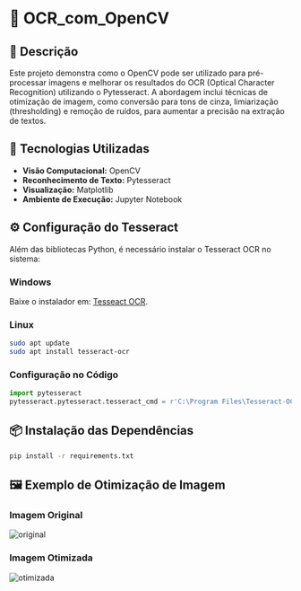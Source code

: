 # 📝 OCR_com_OpenCV

## 📄 Descrição
Este projeto demonstra como o OpenCV pode ser utilizado para pré-processar imagens e melhorar os resultados do OCR (Optical Character Recognition) utilizando o Pytesseract.
A abordagem inclui técnicas de otimização de imagem, como conversão para tons de cinza, limiarização (thresholding) e remoção de ruídos, para aumentar a precisão na extração de textos.

## 🚀 Tecnologias Utilizadas
- **Visão Computacional:** OpenCV
- **Reconhecimento de Texto:** Pytesseract
- **Visualização:** Matplotlib
- **Ambiente de Execução:** Jupyter Notebook

## ⚙️ Configuração do Tesseract
Além das bibliotecas Python, é necessário instalar o Tesseract OCR no sistema:
### Windows
Baixe o instalador em: [Tesseact OCR](https://github.com/UB-Mannheim/tesseract/wiki).
### Linux
```bash
sudo apt update
sudo apt install tesseract-ocr
```
### Configuração no Código
```python
import pytesseract
pytesseract.pytesseract.tesseract_cmd = r'C:\Program Files\Tesseract-OCR\tesseract.exe'  # Caminho para o Windows
```

## 📦 Instalação das Dependências
```bash
pip install -r requirements.txt
```

## 🖼️ Exemplo de Otimização de Imagem
### Imagem Original
![original](https://github.com/user-attachments/assets/73b046da-8e0f-4824-ada7-acb15381e0c9)
### Imagem Otimizada
![otimizada](https://github.com/user-attachments/assets/84c3c648-a0d5-4f75-80f0-2a32e56a7ba3)
